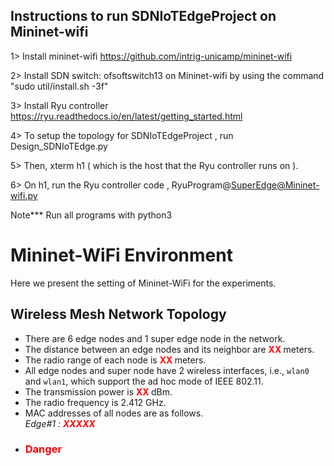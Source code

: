 Instructions to run SDNIoTEdgeProject on Mininet-wifi
-------------------------------------------------

1> Install mininet-wifi 
https://github.com/intrig-unicamp/mininet-wifi

2> Install SDN switch: ofsoftswitch13 on Mininet-wifi by using the command "sudo util/install.sh -3f"

3> Install Ryu controller
https://ryu.readthedocs.io/en/latest/getting_started.html

4> To setup the topology for SDNIoTEdgeProject , run Design_SDNIoTEdge.py

5> Then, xterm h1 ( which is the host that the Ryu controller runs on ).

6> On h1, run the Ryu controller code , RyuProgram@SuperEdge@Mininet-wifi.py 

Note***
Run all programs with python3

# Mininet-WiFi Environment
Here we present the setting of Mininet-WiFi for the experiments.
## Wireless Mesh Network Topology
- There are 6 edge nodes and 1 super edge node in the network.
- The distance between an edge nodes and its neighbor are <b style='color:red'> XX </b> meters.
- The radio range of each node is  <b style='color:red'> XX </b> meters.
- All edge nodes and super node have 2 wireless interfaces, i.e., `wlan0` and `wlan1`, which support the ad hoc mode
of IEEE 802.11.
- The transmission power is <b style='color:red'> XX </b> dBm. 
- The radio frequency is 2.412 GHz. 
- MAC addresses of all nodes are as follows.  
*Edge\#1 : <b style='color:red'> XXXXX </b>*
- <h3 style="color:#ff0000">Danger</h3>

